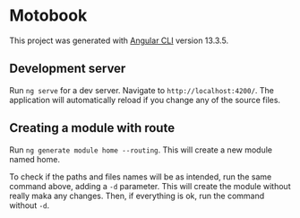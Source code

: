 # Motobook

This project was generated with [Angular CLI](https://github.com/angular/angular-cli) version 13.3.5.

## Development server

Run `ng serve` for a dev server. Navigate to `http://localhost:4200/`. The application will automatically reload if you change any of the source files.

## Creating a module with route

Run `ng generate module home --routing`. This will create a new module named home.

To check if the paths and files names will be as intended, run the same command above, adding a `-d` parameter. This will create the module without really maka any changes. Then, if everything is ok, run the command without `-d`.
